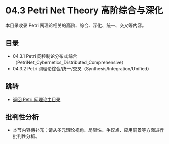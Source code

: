 # 04.3 Petri Net Theory 高阶综合与深化

本目录收录 Petri 网理论相关的高阶、综合、深化、统一、交叉等内容。

## 目录

- 04.3.1 Petri 网控制论分布式综合（PetriNet_Cybernetics_Distributed_Comprehensive）
- 04.3.2 Petri 网理论综合/统一/交叉（Synthesis/Integration/Unified）

## 跳转

- [返回 Petri 网理论主目录](README.md)


## 批判性分析

- 本节内容待补充：请从多元理论视角、局限性、争议点、应用前景等方面进行批判性分析。
